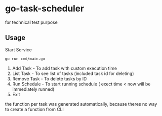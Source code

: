 # go-task-scheduler

for technical test purpose

## Usage

Start Service
```bash
go run cmd/main.go
```
1. Add Task - To add task with custom execution time
2. List Task - To see list of tasks (included task id for deleting)
3. Remove Task - To delete tasks by ID
4. Run Schedule - To start running schedule ( exect time < now will be immediately runned)
5. Exit

the function per task was generated automatically, because theres no way to create a function from CLI
